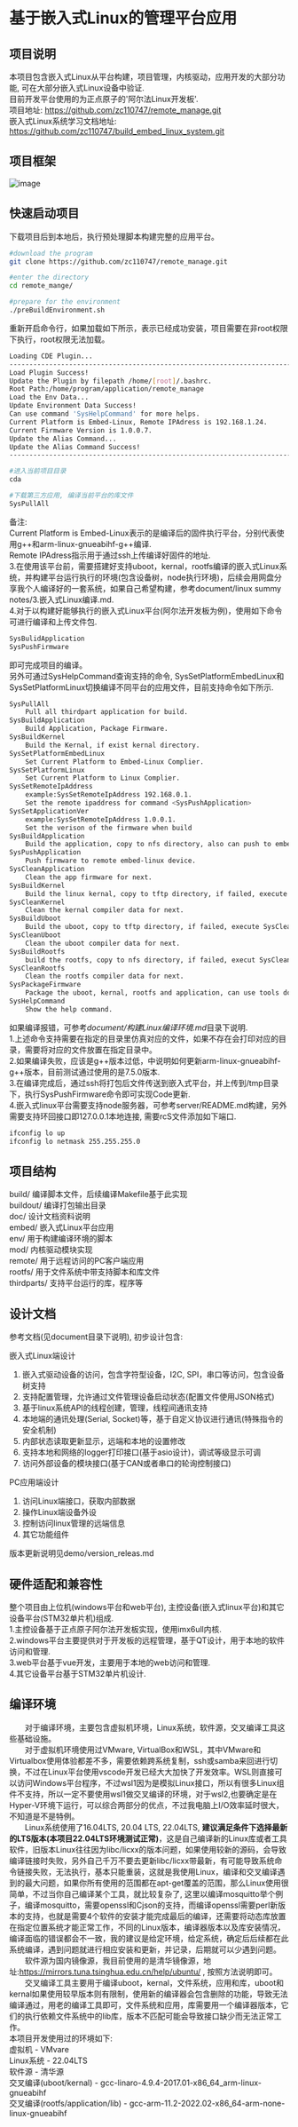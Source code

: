# 基于嵌入式Linux的管理平台应用

## 项目说明

本项目包含嵌入式Linux从平台构建，项目管理，内核驱动，应用开发的大部分功能, 可在大部分嵌入式Linux设备中验证.<br />
目前开发平台使用的为正点原子的'阿尔法Linux开发板'.<br />
项目地址: https://github.com/zc110747/remote_manage.git <br />
嵌入式Linux系统学习文档地址: https://github.com/zc110747/build_embed_linux_system.git <br />

## 项目框架

![image](doc/image/mainFrame.png)

## 快速启动项目
下载项目后到本地后，执行预处理脚本构建完整的应用平台。
```bash
#download the program
git clone https://github.com/zc110747/remote_manage.git

#enter the directory
cd remote_mange/

#prepare for the environment
./preBuildEnvironment.sh
```
重新开启命令行，如果加载如下所示，表示已经成功安装，项目需要在非root权限下执行，root权限无法加载。
```bash
Loading CDE Plugin...
-------------------------------------------------------------------------
Load Plugin Success!
Update the Plugin by filepath /home/[root]/.bashrc.
Root Path:/home/program/application/remote_manage
Load the Env Data...
Update Environment Data Success!
Can use command 'SysHelpCommand' for more helps.
Current Platform is Embed-Linux, Remote IPAdress is 192.168.1.24.        
Current Firmware Version is 1.0.0.7.
Update the Alias Command...
Update the Alias Command Success!
-------------------------------------------------------------------------

#进入当前项目目录
cda

#下载第三方应用, 编译当前平台的库文件
SysPullAll
```
备注:<br />
Current Platform is Embed-Linux表示的是编译后的固件执行平台，分别代表使用g++和arm-linux-gnueabihf-g++编译.<br />
Remote IPAdress指示用于通过ssh上传编译好固件的地址.<br />
3.在使用该平台前，需要搭建好支持uboot，kernal，rootfs编译的嵌入式Linux系统，并构建平台运行执行的环境(包含设备树，node执行环境)，后续会用网盘分享我个人编译好的一套系统，如果自己希望构建，参考document/linux summy notes/3.嵌入式Linux编译.md.<br />
4.对于以构建好能够执行的嵌入式Linux平台(阿尔法开发板为例)，使用如下命令可进行编译和上传文件包.<br/>
```bash
SysBulidApplication
SysPushFirmware
```
即可完成项目的编译。<br/>
另外可通过SysHelpCommand查询支持的命令, SysSetPlatformEmbedLinux和SysSetPlatformLinux切换编译不同平台的应用文件，目前支持命令如下所示.<br/>
```bash
SysPullAll
    Pull all thirdpart application for build.
SysBuildApplication
    Build Application, Package Firmware.
SysBuildKernel
    Build the Kernal, if exist kernal directory.
SysSetPlatformEmbedLinux
    Set Current Platform to Embed-Linux Complier.
SysSetPlatformLinux
    Set Current Platform to Linux Complier.
SysSetRemoteIpAddress
    example:SysSetRemoteIpAddress 192.168.0.1.
    Set the remote ipaddress for command <SysPushApplication>
SysSetApplicationVer
    example:SysSetRemoteIpAddress 1.0.0.1.
    Set the verison of the firmware when build
SysBuildApplication
    Build the application, copy to nfs directory, also can push to embed-linux device.
SysPushApplication
    Push firmware to remote embed-linux device.
SysCleanApplication
    Clean the app firmware for next.
SysBuildKernel
    Build the linux kernal, copy to tftp directory, if failed, execute SysCleanKernel first.
SysCleanKernel
    Clean the kernal compiler data for next.
SysBuildUboot
    Build the uboot, copy to tftp directory, if failed, execute SysCleanUboot first.
SysCleanUboot
    Clean the uboot compiler data for next.
SysBuildRootfs
    build the rootfs, copy to nfs directory, if failed, execut SysCleanRootfs first.
SysCleanRootfs
    Clean the rootfs compiler data for next.
SysPackageFirmware
    Package the uboot, kernal, rootfs and application, can use tools download.
SysHelpCommand
    Show the help command.
```
如果编译报错，可参考*document/构建Linux编译环境.md*目录下说明.<br/>
1.上述命令支持需要在指定的目录里仿真对应的文件，如果不存在会打印对应的目录，需要将对应的文件放置在指定目录中。<br/>
2.如果编译失败，应该是g++版本过低，中说明如何更新arm-linux-gnueabihf-g++版本，目前测试通过使用的是7.5.0版本.<br/>
3.在编译完成后，通过ssh将打包后文件传送到嵌入式平台，并上传到/tmp目录下，执行SysPushFirmware命令即可实现Code更新.<br/>
4.嵌入式linux平台需要支持node服务器，可参考server/README.md构建，另外需要支持环回接口即127.0.0.1本地连接, 需要rcS文件添加如下端口.<br/>

```bash
ifconfig lo up
ifconfig lo netmask 255.255.255.0
```

## 项目结构

build/              编译脚本文件，后续编译Makefile基于此实现<br/>
buildout/           编译打包输出目录<br/>
doc/                设计文档资料说明<br/>
embed/              嵌入式Linux平台应用<br />
env/                用于构建编译环境的脚本<br/>
mod/                内核驱动模块实现<br/>
remote/             用于远程访问的PC客户端应用<br/>
rootfs/             用于文件系统中带支持脚本和库文件<br />
thirdparts/         支持平台运行的库，程序等<br/>

## 设计文档

参考文档(见document目录下说明), 初步设计包含:<br/>

嵌入式Linux端设计<br/>

1. 嵌入式驱动设备的访问，包含字符型设备，I2C, SPI，串口等访问，包含设备树支持<br/>
2. 支持配置管理，允许通过文件管理设备启动状态(配置文件使用JSON格式)<br/>
3. 基于linux系统API的线程创建，管理，线程间通讯支持<br/>
4. 本地端的通讯处理(Serial, Socket)等，基于自定义协议进行通讯(特殊指令的安全机制)<br/>
5. 内部状态读取更新显示，远端和本地的设置修改<br/>
6. 支持本地和网络的logger打印接口(基于asio设计)，调试等级显示可调<br/>
7. 访问外部设备的模块接口(基于CAN或者串口的轮询控制接口)<br/>

PC应用端设计<br/>

1. 访问Linux端接口，获取内部数据<br/>
2. 操作Linux端设备外设<br/>
3. 控制访问linux管理的远端信息<br/>
4. 其它功能组件<br/>

版本更新说明见demo/version_releas.md<br/>

## 硬件适配和兼容性

整个项目由上位机(windows平台和web平台), 主控设备(嵌入式linux平台)和其它设备平台(STM32单片机)组成.<br/>
1.主控设备基于正点原子阿尔法开发板实现，使用imx6ull内核.<br/>
2.windows平台主要提供对于开发板的远程管理，基于QT设计，用于本地的软件访问和管理.<br/>
3.web平台基于vue开发，主要用于本地的web访问和管理.<br/>
4.其它设备平台基于STM32单片机设计.<br/>

## 编译环境

&emsp;&emsp;对于编译环境，主要包含虚拟机环境，Linux系统，软件源，交叉编译工具这些基础设施。<br />
&emsp;&emsp;对于虚拟机环境使用过VMware, VirtualBox和WSL，其中VMware和Virtualbox使用体验都差不多，需要依赖跨系统复制，ssh或samba来回进行切换，不过在Linux平台使用vscode开发已经大大加快了开发效率。WSL则直接可以访问Windows平台程序，不过wsl1因为是模拟Linux接口，所以有很多Linux组件不支持，所以一定不要使用wsl1做交叉编译的环境，对于wsl2,也要确定是在Hyper-V环境下运行，可以综合两部分的优点，不过我电脑上I/O效率延时很大，不知道是不是特例。<br />
&emsp;&emsp;Linux系统使用了16.04LTS, 20.04 LTS, 22.04LTS, **建议满足条件下选择最新的LTS版本(本项目22.04LTS环境测试正常)**，这是自己编译新的Linux库或者工具软件，旧版本Linux往往因为libc/licxx的版本问题，如果使用较新的源码，会导致编译链接时失败，另外自己千万不要去更新libc/licxx带最新，有可能导致系统命令链接失败，无法执行，基本只能重装，这就是我使用Linux，编译和交叉编译遇到的最大问题，如果你所有使用的范围都在apt-get覆盖的范围，那么Linux使用很简单，不过当你自己编译某个工具，就比较复杂了, 这里以编译mosquitto举个例子，编译mosquitto，需要openssl和Cjson的支持，而编译openssl需要perl新版本的支持，也就是需要4个软件的安装才能完成最后的编译，还需要将动态库放置在指定位置系统才能正常工作，不同的Linux版本，编译器版本以及库安装情况，编译面临的错误都会不一致，我的建议是给定环境，给定系统，确定后后续都在此系统编译，遇到问题就进行相应安装和更新，并记录，后期就可以少遇到问题。<br />
&emsp;&emsp;软件源为国内镜像源，我目前使用的是清华镜像源，地址:https://mirrors.tuna.tsinghua.edu.cn/help/ubuntu/ , 按照方法说明即可。<br />
&emsp;&emsp;交叉编译工具主要用于编译uboot，kernal，文件系统，应用和库，uboot和kernal如果使用较早版本则有限制，使用新的编译器会包含删除的功能，导致无法编译通过，用老的编译工具即可，文件系统和应用，库需要用一个编译器版本，它们的执行依赖文件系统中的lib库，版本不匹配可能会导致接口缺少而无法正常工作。<br />
本项目开发使用过的环境如下:<br />
虚拟机 - VMvare<br />
Linux系统 - 22.04LTS<br />
软件源 - 清华源<br />
交叉编译(uboot/kernal) - gcc-linaro-4.9.4-2017.01-x86_64_arm-linux-gnueabihf <br />
交叉编译(rootfs/application/lib) - gcc-arm-11.2-2022.02-x86_64-arm-none-linux-gnueabihf<br />

